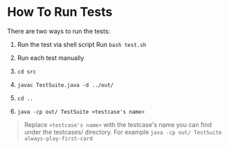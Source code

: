 # How To Run Tests

There are two ways to run the tests: 

1. Run the test via shell script
Run `bash test.sh`
   
2. Run each test manually
1. `cd src`
2. `javac TestSuite.java -d ../out/`
3. `cd ..`
4. `java -cp out/ TestSuite <testcase's name>`
> Replace `<testcase's name>` with the testcase's name you can find under the testcases/ directory. 
> For example `java -cp out/ TestSuite always-play-first-card`